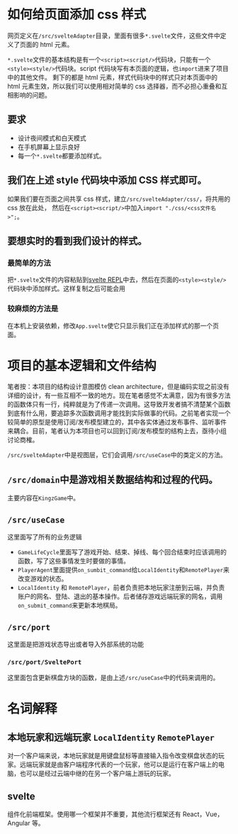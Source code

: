 # 如何给页面添加 css 样式

网页定义在`/src/svelteAdapter`目录，里面有很多`*.svelte`文件，这些文件中定义了页面的 html 元素。

`*.svelte`文件的基本结构是有一个`<script><script/>`代码块，只能有一个`<style><style/>`代码块。script 代码块写有本页面的逻辑，也`import`进来了项目中的其他文件。
剩下的都是 html 元素，样式代码块中的样式只对本页面中的 html 元素生效，所以我们可以使用相对简单的 css 选择器，而不必担心重叠和互相影响的问题。

## 要求

- 设计夜间模式和白天模式
- 在手机屏幕上显示良好
- 每一个`*.svelte`都要添加样式。

## 我们在上述 style 代码块中添加 CSS 样式即可。

如果我们要在页面之间共享 css 样式，建立`/src/svelteAdapter/css/`，将共用的 css 放在此处，
然后在`<script><script/>`中加入`import "./css/<css文件名>";`。

## 要想实时的看到我们设计的样式。

### 最简单的方法

把`*.svelte`文件的内容粘贴到[svelte REPL](https://svelte.dev/repl/)中去，然后在页面的`<style><style/>`代码块中添加样式。这样复制之后可能会用

### 较麻烦的方法是

在本机上安装依赖，修改`App.svelte`使它只显示我们正在添加样式的那一个页面。

# 项目的基本逻辑和文件结构

笔者按：本项目的结构设计意图模仿 clean architecture，但是编码实现之前没有详细的设计，有一些互相不一致的地方。现在笔者感觉不太满意，因为有很多方法的函数体只有一行，纯粹就是为了传递一次调用。这导致开发者搞不清楚某个函数到底有什么用，要追踪多次函数调用才能找到实际做事的代码。之前笔者实现一个较简单的原型是使用订阅/发布模型建立的，其中各实体通过发布事件、监听事件来耦合。目前，笔者认为本项目也可以回到订阅/发布模型的结构上去，亟待小组讨论商榷。

`/src/svelteAdapter`中是视图层，它们会调用`/src/useCase`中的类定义的方法。

## `/src/domain`中是游戏相关数据结构和过程的代码。

主要内容在`KingzGame`中。

## `/src/useCase`

这里面写了所有的业务逻辑

- `GameLifeCycle`里面写了游戏开始、结束、掉线、每个回合结束时应该调用的函数，写了这些事情发生时要做的事情。
- `PlayerAgent`里面提供`on_sumbit_command`给`LocalIdentity`和`RemotePlayer`来改变游戏的状态。
- `LocalIdentity` 和 `RemotePlayer`，前者负责把本地玩家注册到云端，并负责账户的网名、登陆、退出的基本操作。后者储存游戏远端玩家的网名，调用`on_submit_command`来更新本地棋局。

## `/src/port`

这里面是把游戏状态导出或者导入外部系统的功能

### `/src/port/SveltePort`

这里面包含更新棋盘方块的函数，是由上述`/src/useCase`中的代码来调用的。

# 名词解释

## 本地玩家和远端玩家 `LocalIdentity` `RemotePlayer`

对一个客户端来说，本地玩家就是用键盘鼠标等直接输入指令改变棋盘状态的玩家。远端玩家就是由客户端程序代表的一个玩家，他可以是运行在客户端上的电脑，也可以是经过云端中继的在另一个客户端上游玩的玩家。

## svelte

组件化前端框架。使用哪一个框架并不重要，其他流行框架还有 React，Vue，Angular 等。
